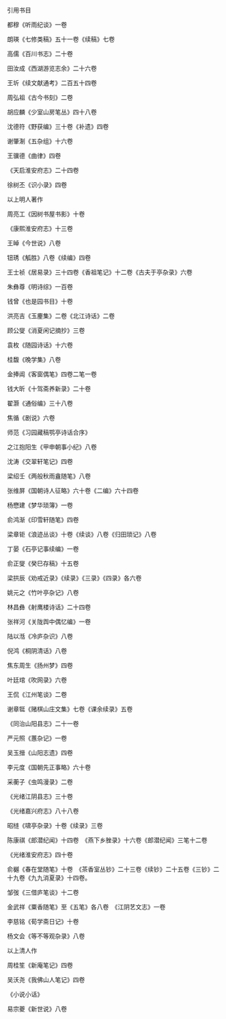 引用书目

  

  

都穆《听雨纪谈》一卷

朗瑛《七修类稿》五十一卷《续稿》七卷

高儒《百川书志》二十卷

田汝成《西湖游览志余》二十六卷

王圻《续文献通考》二百五十四卷

周弘祖《古今书刻》二卷

胡应麟《少室山房笔丛》四十八卷

沈德符《野获编》三十卷《补遗》四卷

谢肇淛《五杂组》十六卷

王骥德《曲律》四卷

《天启淮安府志》二十四卷

徐树丕《识小录》四卷

以上明人著作

周亮工《因树书屋书影》十卷

《康熙淮安府志》十三卷

王晫《今世说》八卷

钮琇《觚胜》八卷《续编》四卷

王士祯《居易录》三十四卷《香祖笔记》十二卷《古夫于亭杂录》六卷

朱彝尊《明诗综》一百卷

钱曾《也是园书目》十卷

洪亮吉《玉麈集》二卷《北江诗话》二卷

顾公燮《消夏闲记摘抄》三卷

袁枚《随园诗话》十六卷

桂馥《晚学集》八卷

金捧阊《客窗偶笔》四卷二笔一卷

钱大昕《十驾斋养新录》二十卷

翟灏《通俗编》三十八卷

焦循《剧说》六卷

师范《习园藏稿鹗亭诗话合序》

之江抱阳生《甲申朝事小纪》八卷

沈涛《交翠轩笔记》四卷

梁绍壬《两般秋雨盦随笔》八卷

张维屏《国朝诗人征略》六十卷《二编》六十四卷

杨懋建《梦华琐簿》一卷

俞鸿渐《印雪轩随笔》四卷

梁章钜《浪迹丛谈》十卷《续谈》八卷《归田琐记》八卷

丁晏《石亭记事续编》一卷

俞正燮《癸巳存稿》十五卷

梁拱辰《劝戒近录》《续录》《三录》《四录》各六卷

姚元之《竹叶亭杂记》八卷

林昌彝《射鹰楼诗话》二十四卷

张祥河《关陇舆中偶忆编》一卷

陆以湉《冷庐杂识》八卷

倪鸿《桐阴清话》八卷

焦东周生《扬州梦》四卷

叶廷琯《吹网录》六卷

王侃《江州笔谈》二卷

谢章铤《赌棋山庄文集》七卷《课余续录》五卷

《同治山阳县志》二十一卷

严元照《蕙杂记》一卷

吴玉搢《山阳志遗》四卷

李元度《国朝先正事略》六十卷

采蘅子《虫鸣漫录》二卷

《光绪江阴县志》三十卷

《光绪嘉兴府志》八十八卷

昭梿《啸亭杂录》十卷《续录》三卷

陈康祺《郎潜纪闻》十四卷　《燕下乡脞录》十六卷《郎潜纪闻》三笔十二卷

《光绪淮安府志》四十卷

俞樾《春在堂随笔》十卷　《茶香室丛钞》二十三卷《续钞》二十五卷《三钞》二十九卷《九九消夏录》十四卷。

邹弢《三借庐笔谈》十二卷

金武祥《粟香随笔》至《五笔》各八卷　《江阴艺文志》一卷

李慈铭《荀学斋日记》十卷

杨文会《等不等观杂录》八卷

以上清人作

周桂笙《新庵笔记》四卷

吴沃尧《我佛山人笔记》四卷

《小说小话》

易宗夔《新世说》八卷